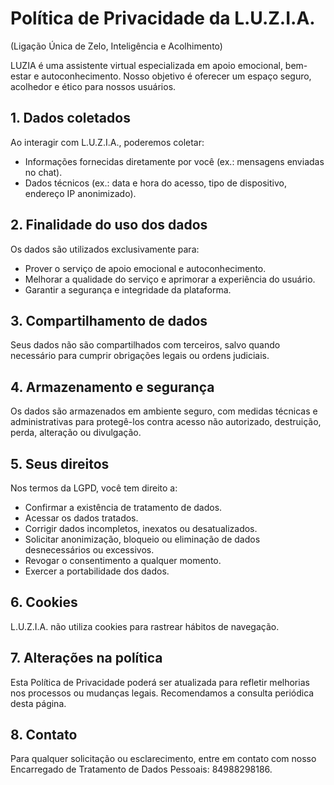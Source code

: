 # Política de Privacidade da L.U.Z.I.A.
(Ligação Única de Zelo, Inteligência e Acolhimento)

LUZIA é uma assistente virtual especializada em apoio emocional, bem-estar e autoconhecimento. Nosso objetivo é oferecer um espaço seguro, acolhedor e ético para nossos usuários.

## 1. Dados coletados
Ao interagir com L.U.Z.I.A., poderemos coletar:
- Informações fornecidas diretamente por você (ex.: mensagens enviadas no chat).
- Dados técnicos (ex.: data e hora do acesso, tipo de dispositivo, endereço IP anonimizado).

## 2. Finalidade do uso dos dados
Os dados são utilizados exclusivamente para:
- Prover o serviço de apoio emocional e autoconhecimento.
- Melhorar a qualidade do serviço e aprimorar a experiência do usuário.
- Garantir a segurança e integridade da plataforma.

## 3. Compartilhamento de dados
Seus dados não são compartilhados com terceiros, salvo quando necessário para cumprir obrigações legais ou ordens judiciais.

## 4. Armazenamento e segurança
Os dados são armazenados em ambiente seguro, com medidas técnicas e administrativas para protegê-los contra acesso não autorizado, destruição, perda, alteração ou divulgação.

## 5. Seus direitos
Nos termos da LGPD, você tem direito a:
- Confirmar a existência de tratamento de dados.
- Acessar os dados tratados.
- Corrigir dados incompletos, inexatos ou desatualizados.
- Solicitar anonimização, bloqueio ou eliminação de dados desnecessários ou excessivos.
- Revogar o consentimento a qualquer momento.
- Exercer a portabilidade dos dados.

## 6. Cookies
L.U.Z.I.A. não utiliza cookies para rastrear hábitos de navegação.

## 7. Alterações na política
Esta Política de Privacidade poderá ser atualizada para refletir melhorias nos processos ou mudanças legais. Recomendamos a consulta periódica desta página.

## 8. Contato
Para qualquer solicitação ou esclarecimento, entre em contato com nosso Encarregado de Tratamento de Dados Pessoais: 84988298186.
